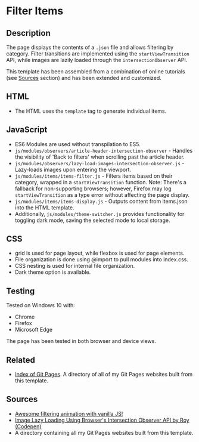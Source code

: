 # Filter Items

## Description

The page displays the contents of a `.json` file and allows filtering by category. Filter transitions are implemented using the `startViewTransition` API, while images are lazily loaded through the `intersectionObserver` API.

This template has been assembled from a combination of online tutorials (see [Sources](#sources) section) and has been extended and customized.

## HTML

- The HTML uses the `template` tag to generate individual items.

## JavaScript

- ES6 Modules are used without transpilation to ES5.
- `js/modules/observers/article-header-intersection-observer` - Handles the visibility of 'Back to filters' when scrolling past the article header.
- `js/modules/observers/lazy-load-images-intersection-observer.js` - Lazy-loads images upon entering the viewport.
- `js/modules/items/items-filter.js` - Filters items based on their category, wrapped in a `startViewTransition` function. Note: There's a fallback for non-supporting browsers; however, Firefox may log `startViewTransition` as a type error without affecting the page display.
- `js/modules/items/items-display.js` - Outputs content from items.json into the HTML template.
- Additionally, `js/modules/theme-switcher.js` provides functionality for toggling dark mode, saving the selected mode to local storage.

## CSS

- grid is used for page layout, while flexbox is used for page elements.
- File organization is done using @import to pull modules into index.css.
- CSS nesting is used for internal file organization.
- Dark theme option is available.

## Testing

Tested on Windows 10 with:

- Chrome
- Firefox
- Microsoft Edge

The page has been tested in both browser and device views.

## Related

- [Index of Git Pages](https://github.com/chrisnajman/git-pages-index/). A directory of all of my Git Pages websites built from this template.

## Sources

- [Awesome filtering animation with vanilla JS!](https://youtu.be/jZiZs8cZAKU?si=NLNAy0kLiczORjaW)
- [Image Lazy Loading Using Browser's Intersection Observer API by Roy (Codepen)](https://codepen.io/roypartha97/pen/abpKNJr)
- A directory containing all my Git Pages websites built from this template.
